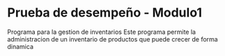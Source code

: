 # Prueba de desempeño - Modulo1

Programa para la gestion de inventarios
Este programa permite la administracion de un inventario de productos que puede crecer de forma dinamica   
